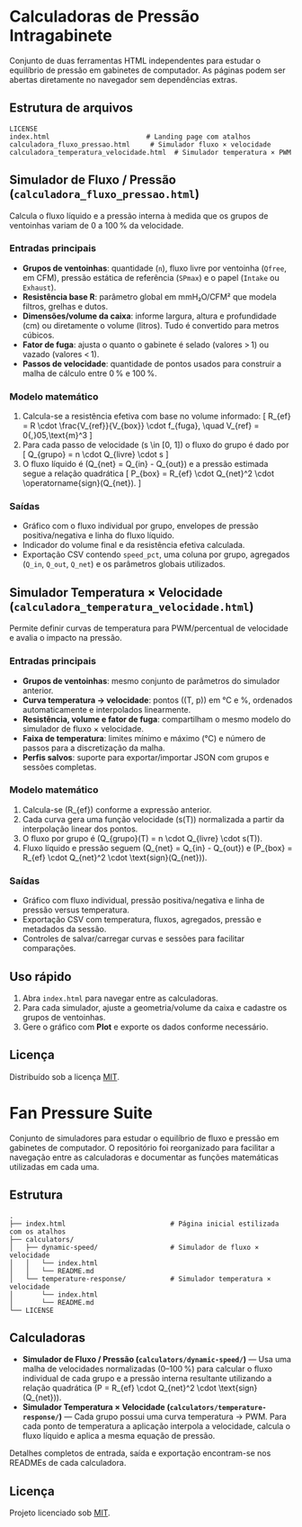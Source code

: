# Calculadoras de Pressão Intragabinete

Conjunto de duas ferramentas HTML independentes para estudar o equilíbrio de pressão em gabinetes de computador. As páginas podem
ser abertas diretamente no navegador sem dependências extras.

## Estrutura de arquivos

```
LICENSE
index.html                        # Landing page com atalhos
calculadora_fluxo_pressao.html     # Simulador fluxo × velocidade
calculadora_temperatura_velocidade.html  # Simulador temperatura × PWM
```

## Simulador de Fluxo / Pressão (`calculadora_fluxo_pressao.html`)

Calcula o fluxo líquido e a pressão interna à medida que os grupos de ventoinhas variam de 0 a 100 % da velocidade.

### Entradas principais
- **Grupos de ventoinhas**: quantidade (`n`), fluxo livre por ventoinha (`Qfree`, em CFM), pressão estática de referência (`SPmax`) e o papel (`Intake` ou `Exhaust`).
- **Resistência base R**: parâmetro global em mmH₂O/CFM² que modela filtros, grelhas e dutos.
- **Dimensões/volume da caixa**: informe largura, altura e profundidade (cm) ou diretamente o volume (litros). Tudo é convertido para metros cúbicos.
- **Fator de fuga**: ajusta o quanto o gabinete é selado (valores > 1) ou vazado (valores < 1).
- **Passos de velocidade**: quantidade de pontos usados para construir a malha de cálculo entre 0 % e 100 %.

### Modelo matemático
1. Calcula-se a resistência efetiva com base no volume informado:
   \[
   R_{ef} = R \cdot \frac{V_{ref}}{V_{box}} \cdot f_{fuga}, \quad V_{ref} = 0{,}05\,\text{m}^3
   \]
2. Para cada passo de velocidade \(s \in [0, 1]\) o fluxo do grupo é dado por
   \[
   Q_{grupo} = n \cdot Q_{livre} \cdot s
   \]
3. O fluxo líquido é \(Q_{net} = Q_{in} - Q_{out}\) e a pressão estimada segue a relação quadrática
   \[
   P_{box} = R_{ef} \cdot Q_{net}^2 \cdot \operatorname{sign}(Q_{net}).
   \]

### Saídas
- Gráfico com o fluxo individual por grupo, envelopes de pressão positiva/negativa e linha do fluxo líquido.
- Indicador do volume final e da resistência efetiva calculada.
- Exportação CSV contendo `speed_pct`, uma coluna por grupo, agregados (`Q_in`, `Q_out`, `Q_net`) e os parâmetros globais utilizados.

## Simulador Temperatura × Velocidade (`calculadora_temperatura_velocidade.html`)

Permite definir curvas de temperatura para PWM/percentual de velocidade e avalia o impacto na pressão.

### Entradas principais
- **Grupos de ventoinhas**: mesmo conjunto de parâmetros do simulador anterior.
- **Curva temperatura → velocidade**: pontos \((T, p)\) em °C e %, ordenados automaticamente e interpolados linearmente.
- **Resistência, volume e fator de fuga**: compartilham o mesmo modelo do simulador de fluxo × velocidade.
- **Faixa de temperatura**: limites mínimo e máximo (°C) e número de passos para a discretização da malha.
- **Perfis salvos**: suporte para exportar/importar JSON com grupos e sessões completas.

### Modelo matemático
1. Calcula-se \(R_{ef}\) conforme a expressão anterior.
2. Cada curva gera uma função velocidade \(s(T)\) normalizada a partir da interpolação linear dos pontos.
3. O fluxo por grupo é \(Q_{grupo}(T) = n \cdot Q_{livre} \cdot s(T)\).
4. Fluxo líquido e pressão seguem \(Q_{net} = Q_{in} - Q_{out}\) e \(P_{box} = R_{ef} \cdot Q_{net}^2 \cdot \text{sign}(Q_{net})\).

### Saídas
- Gráfico com fluxo individual, pressão positiva/negativa e linha de pressão versus temperatura.
- Exportação CSV com temperatura, fluxos, agregados, pressão e metadados da sessão.
- Controles de salvar/carregar curvas e sessões para facilitar comparações.

## Uso rápido
1. Abra `index.html` para navegar entre as calculadoras.
2. Para cada simulador, ajuste a geometria/volume da caixa e cadastre os grupos de ventoinhas.
3. Gere o gráfico com **Plot** e exporte os dados conforme necessário.

## Licença

Distribuído sob a licença [MIT](LICENSE).
# Fan Pressure Suite

Conjunto de simuladores para estudar o equilíbrio de fluxo e pressão em gabinetes de computador. O repositório foi reorganizado para facilitar a navegação entre as calculadoras e documentar as funções matemáticas utilizadas em cada uma.

## Estrutura

```
.
├── index.html                          # Página inicial estilizada com os atalhos
├── calculators/
│   ├── dynamic-speed/                  # Simulador de fluxo × velocidade
│   │   └── index.html
│   │   └── README.md
│   └── temperature-response/           # Simulador temperatura × velocidade
│       └── index.html
│       └── README.md
└── LICENSE
```

## Calculadoras

- **Simulador de Fluxo / Pressão (`calculators/dynamic-speed/`)** — Usa uma malha de velocidades normalizadas (0–100 %) para calcular o fluxo individual de cada grupo e a pressão interna resultante utilizando a relação quadrática \(P = R_{ef} \cdot Q_{net}^2 \cdot \text{sign}(Q_{net})\).
- **Simulador Temperatura × Velocidade (`calculators/temperature-response/`)** — Cada grupo possui uma curva temperatura → PWM. Para cada ponto de temperatura a aplicação interpola a velocidade, calcula o fluxo líquido e aplica a mesma equação de pressão.

Detalhes completos de entrada, saída e exportação encontram-se nos READMEs de cada calculadora.

## Licença

Projeto licenciado sob [MIT](LICENSE).
